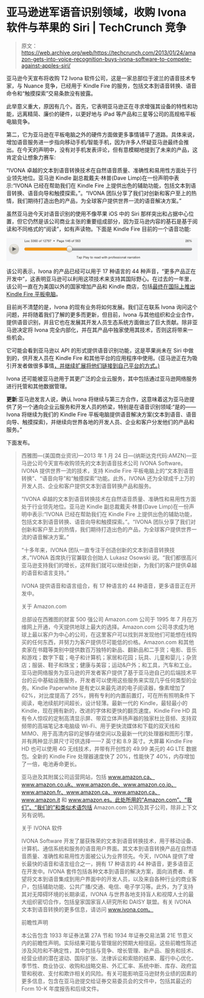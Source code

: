 # 亚马逊进军语音识别领域，收购 Ivona 软件与苹果的 Siri | TechCrunch 竞争

> 原文：<https://web.archive.org/web/https://techcrunch.com/2013/01/24/amazon-gets-into-voice-recognition-buys-ivona-software-to-compete-against-apples-siri/>

亚马逊今天宣布将收购 T2 Ivona 软件公司，这是一家总部位于波兰的语音技术专家，与 Nuance 竞争，已经用于 Kindle Fire 的服务，包括文本到语音转换、语音命令和“触摸探索”交易条款没有披露。

此举意义重大，原因有几个。首先，它表明亚马逊正在寻求增强其设备的特性和功能，远离精简、廉价的硬件，以更好地与 iPad 等产品和三星等公司的高规格平板电脑竞争。

第二，它为亚马逊在平板电脑之外的硬件方面做更多事情铺平了道路。具体来说，增加语音服务进一步指向移动手机/智能手机，因为许多人怀疑亚马逊最终会推出。在今天的声明中，没有对手机发表评论，但有意模糊地提到了未来的产品，这肯定会让想象力赛车:

“IVONA 卓越的文本到语音转换技术在自然语音质量、准确性和易用性方面处于行业领先地位。亚马逊 Kindle 副总裁戴夫·林普(Dave Limp)在一份声明中表示:“IVONA 已经在帮助我们在 Kindle Fire 上提供出色的辅助功能，包括文本到语音转换、语音向导和触摸探索。”。“IVONA 团队分享了我们对创新和客户至上的热情，我们期待打造出色的产品，为全球客户提供世界一流的语音解决方案。”

虽然亚马逊今天对语音识别的使用不像苹果 iOS 中的 Siri 那样突出和占据中心位置，但它仍然是该公司商业主张的重要组成部分，因为亚马逊内容的基石是基于阅读和不同格式的“阅读”，如有声读物。下面是 Kindle Fire 目前的一个语音功能:

![amazon voice feature](img/9212d1c7c48de22fc2ab17e068b79d57.png)

该公司表示，Ivona 的产品已经可以用于 17 种语言的 44 种声音，“更多产品正在开发中”，这表明亚马逊可以利用这项技术来支持其国际野心。在过去的一年里，该公司一直在为美国以外的国家增加产品和 Kindle 商店，包括[最终在国际上推出 Kindle Fire 平板电脑](https://web.archive.org/web/20230406221050/https://techcrunch.com/2012/09/06/amazon-announces-first-kindle-fire-tablets-outside-of-the-u-s-starting-at-129-in-uk/)。

目前尚不清楚的是，Ivona 的现有业务将如何发展。我们正在联系 Ivona 询问这个问题，并将随着我们了解的更多而更新，但目前，Ivona 与其他组织和企业合作，提供语音识别，并且它也在发展其开发人员生态系统方面做出了巨大贡献。除非亚马逊决定将 Ivona 完全内部化，并在其产品中独家使用其技术，否则这将带来一些机会。

它可能会看到亚马逊以 API 的形式提供语音识别功能，这是苹果尚未在 Siri 中做到的，供开发人员在 Kindle Fire 和其他平台的应用程序中使用。(亚马逊正在为吸引开发者做很多事情[，并继续扩展将他们链接到自己平台的方式。)](https://web.archive.org/web/20230406221050/https://techcrunch.com/2013/01/22/amazon-extends-its-in-app-purchasing-option-to-mac-pc-and-web-based-games/)

Ivona 还可能被亚马逊用于其更广泛的企业云服务，其中包括通过亚马逊网络服务进行托管和其他数据管理。

**更新**:亚马逊发言人说，确认 Ivona 将继续与第三方合作，这意味着这为亚马逊提供了另一个通向企业云服务和开发人员的桥梁，特别是在语音识别领域:“是的——Ivona 将继续为我们的 Kindle Fire 平板电脑提供语音解决方案(文本到语音、语音向导、触摸探索)，并继续向世界各地的开发人员、企业和客户分发他们的产品和服务。”

下面发布。

> 西雅图—(美国商业资讯)—2013 年 1 月 24 日—(纳斯达克代码:AMZN)—亚马逊公司今天宣布收购领先的文本到语音技术公司 IVONA Software。IVONA 提供世界一流的技术，支持 Kindle Fire 平板电脑上的“文本到语音转换”、“语音向导”和“触摸探索”功能。此外，IVONA 还为全球成千上万的开发人员、企业和客户提供文本到语音转换产品和服务。
> 
> “IVONA 卓越的文本到语音转换技术在自然语音质量、准确性和易用性方面处于行业领先地位。亚马逊 Kindle 副总裁戴夫·林普(Dave Limp)在一份声明中表示:“IVONA 已经在帮助我们在 Kindle Fire 上提供出色的辅助功能，包括文本到语音转换、语音向导和触摸探索。”。“IVONA 团队分享了我们对创新和客户至上的热情，我们期待打造出色的产品，为全球客户提供世界一流的语音解决方案。”
> 
> “十多年来，IVONA 团队一直专注于创造创新的文本到语音转换技术，”IVONA 首席执行官兼联合创始人 Lukasz Osowski 说。“我们都很高兴亚马逊支持我们的增长，这样我们就可以继续创新，为我们的客户提供卓越的语音和语言支持。”
> 
> IVONA 提供语音和语言组合，有 17 种语言的 44 种语音，更多语音正在开发中。
> 
> 关于 Amazon.com
> 
> 总部设在西雅图的财富 500 强公司 Amazon.com 公司于 1995 年 7 月在万维网上开通，今天提供地球上最大的选择。Amazon.com 公司寻求成为地球上最以客户为中心的公司，在这里客户可以找到并发现他们可能想在线购买的任何东西，并努力为客户提供尽可能低的价格。Amazon.com 和其他卖家在书籍等类别中提供数百万独特的新品、翻新品和二手货；电影、音乐和游戏；数字下载；电子和计算机；家居和花园；玩具、儿童和婴儿；杂货店；服装、鞋子和珠宝；健康与美容；运动&户外；和工具，汽车和工业。亚马逊网络服务为亚马逊的开发者客户提供了基于亚马逊自己的后端技术平台的云中基础设施服务，开发者可以使用这些服务来实现几乎任何类型的业务。Kindle Paperwhite 是有史以来最先进的电子阅读器，像素增加了 62%，对比度提高了 25%，拥有专利的内置前置灯，可在所有照明条件下阅读，电池续航时间超长，设计轻薄。最新一代的 Kindle，最轻最小的 Kindle，现在拥有新的，改进的字体和更快的翻页速度。Kindle Fire HD 具有令人惊叹的定制高清显示屏、带双立体声扬声器的独家杜比音频、支持双频带的高端笔记本电脑级 Wi-Fi、用于更快流媒体和下载的双天线和 MIMO、用于高清内容的足够存储空间以及最新一代的处理器和图形引擎，并有两种显示屏尺寸可供选择——7 英寸和 8.9 英寸。大屏幕 Kindle Fire HD 也可以使用 4G 无线技术，并带有开创性的 49.99 美元的 4G LTE 数据包。全新的 Kindle Fire 处理器速度快了 20%，性能快了 40%，内存增加了一倍，电池寿命更长。
> 
> 亚马逊及其附属公司运营网站，包括 www.amazon.ca、www.amazon.co.uk、www.amazon.de、www.amazon.co.jp、www.amazon.fr、www.amazon.ca、www.amazon.ca、www.amazon.it 和 www.amazon.es。此处所用的“Amazon.com”、“我们”、“我们的”和类似术语包括 Amazon.com 公司及其子公司，除非上下文另有说明。
> 
> 关于 IVONA 软件
> 
> IVONA Software 开发了屡获殊荣的文本到语音转换技术，用于移动设备、计算机、通信系统和服务的语音用户界面。其文本到语音转换产品在自然语音质量、准确性和易用性方面被公认为业界领先。今天，IVONA 提供了增长最快的语音和语言组合之一，拥有 17 种语言的 44 种语音，更多语音正在开发中。IVONA 套件包括各种文本到语音的解决方案，面向消费者、希望将文本到语音集成到用户界面中的开发人员，以及来自各种行业的商业客户，包括辅助功能、公共广播/交通、电信、电子学习等。此外，为了支持其对无障碍环境的长期承诺，IVONA 与世界各地支持盲人和视障人士的最大组织密切合作，包括皇家国家盲人研究所和 DAISY 联盟。有关 IVONA 文本到语音转换的更多信息，请访问 www.ivona.com。
> 
> 前瞻性声明
> 
> 本公告包含 1933 年证券法第 27A 节和 1934 年证券交易法第 21E 节意义内的前瞻性声明。实际结果可能与管理层的预期大相径庭。这些前瞻性陈述涉及风险和不确定性，其中包括与竞争、增长管理、新产品、服务和技术、经营业绩的潜在波动、国际扩张、法律诉讼和索赔的结果、履行中心优化、季节性、商业协议、收购和战略交易、外汇汇率、系统中断、库存、政府监管和税收、支付和欺诈相关的风险。有关可能影响亚马逊财务业绩的因素的更多信息，包含在亚马逊提交给证券交易委员会的文件中，包括其最近的 Form 10-K 年度报告和后续文件。